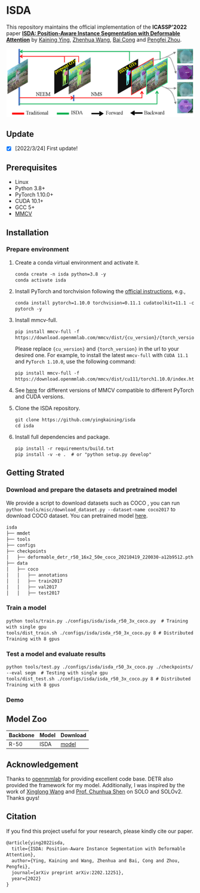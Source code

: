# ISDA

This repository maintains the official implementation of the **ICASSP'2022** paper [**ISDA: Position-Aware Instance Segmentation with Deformable Attention**](https://arxiv.org/pdf/2202.12251.pdf)  by [Kaining Ying](https://github.com/yingkaining), [Zhenhua Wang](http://www.homepage.zjut.edu.cn/wzh/), [Bai Cong](http://www.homepage.zjut.edu.cn/congbai/) and [Pengfei Zhou](https://scholar.google.com/citations?user=FLKP0NsAAAAJ&hl=zh-CN).

<div align="center">
  <img src="resources/compare.png" width="600"/>
</div>

## Update

- [x] [2022/3/24] First update!

## Prerequisites

- Linux
- Python 3.8+
- PyTorch 1.10.0+
- CUDA 10.1+
- GCC 5+
- [MMCV](https://mmcv.readthedocs.io/en/latest/#installation)

## Installation

### Prepare environment

1. Create a conda virtual environment and activate it.

    ```shell
    conda create -n isda python=3.8 -y
    conda activate isda
    ```

2. Install PyTorch and torchvision following the [official instructions](https://pytorch.org/), e.g.,

    ```shell
    conda install pytorch=1.10.0 torchvision=0.11.1 cudatoolkit=11.1 -c pytorch -y
    ```


3. Install mmcv-full.

   ```
   pip install mmcv-full -f https://download.openmmlab.com/mmcv/dist/{cu_version}/{torch_version}/index.html
   ```

   Please replace `{cu_version}` and `{torch_version}` in the url to your desired one. For example, to install the latest `mmcv-full` with `CUDA 11.1` and `PyTorch 1.10.0`, use the following command:

   ```
   pip install mmcv-full -f https://download.openmmlab.com/mmcv/dist/cu111/torch1.10.0/index.html
   ```

4. See [here](https://github.com/open-mmlab/mmcv#installation) for different versions of MMCV compatible to different PyTorch and CUDA versions.

5. Clone the ISDA repository.

      ```
      git clone https://github.com/yingkaining/isda
      cd isda
      ```

6. Install full dependencies and package.

      ```
      pip install -r requirements/build.txt
      pip install -v -e .  # or "python setup.py develop"
      ```

## Getting Strated

### Download and prepare the datasets and pretrained model

We provide a script to download datasets such as COCO , you can run `python tools/misc/download_dataset.py --dataset-name coco2017` to download COCO dataset. You can pretrained model [here](https://download.openmmlab.com/mmdetection/v2.0/deformable_detr/deformable_detr_r50_16x2_50e_coco/deformable_detr_r50_16x2_50e_coco_20210419_220030-a12b9512.pth). 

```
isda
├── mmdet
├── tools
├── configs
├── checkpoints
│   ├── deformable_detr_r50_16x2_50e_coco_20210419_220030-a12b9512.pth
├── data
│   ├── coco
│   │   ├── annotations
│   │   ├── train2017
│   │   ├── val2017
│   │   ├── test2017
```

### Train a model

```
python tools/train.py ./configs/isda/isda_r50_3x_coco.py  # Training with single gpu
tools/dist_train.sh ./configs/isda/isda_r50_3x_coco.py 8 # Distributed Training with 8 gpus
```

### Test a model and evaluate results

```
python tools/test.py ./configs/isda/isda_r50_3x_coco.py ./checkpoints/ --eval segm  # Testing with single gpu
tools/dist_test.sh ./configs/isda/isda_r50_3x_coco.py 8 # Distributed Training with 8 gpus
```

### Demo


## Model Zoo

| Backbone | Model | Download  |
| -------- | ----- | --------- |
| R-50     | ISDA  | [model]() |



## Acknowledgement

Thanks to [openmmlab](https://openmmlab.com/) for providing excellent code base. DETR also provided the framework for my model. Additionally, I was inspired by the work of [Xinglong Wang](https://www.xloong.wang/) and [Prof. Chunhua Shen](https://cshen.github.io/) on SOLO and SOLOv2. Thanks guys!



## Citation

If you find this project useful for your research, please kindly cite our paper.

```
@article{ying2022isda,
  title={ISDA: Position-Aware Instance Segmentation with Deformable Attention},
  author={Ying, Kaining and Wang, Zhenhua and Bai, Cong and Zhou, Pengfei},
  journal={arXiv preprint arXiv:2202.12251},
  year={2022}
}
```



